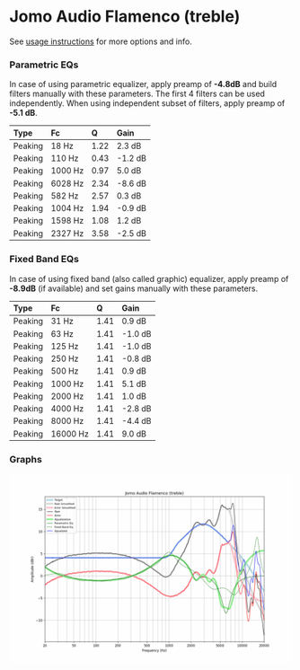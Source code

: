 # Jomo Audio Flamenco (treble)
See [usage instructions](https://github.com/jaakkopasanen/AutoEq#usage) for more options and info.

### Parametric EQs
In case of using parametric equalizer, apply preamp of **-4.8dB** and build filters manually
with these parameters. The first 4 filters can be used independently.
When using independent subset of filters, apply preamp of **-5.1 dB**.

| Type    | Fc      |    Q | Gain    |
|:--------|:--------|:-----|:--------|
| Peaking | 18 Hz   | 1.22 | 2.3 dB  |
| Peaking | 110 Hz  | 0.43 | -1.2 dB |
| Peaking | 1000 Hz | 0.97 | 5.0 dB  |
| Peaking | 6028 Hz | 2.34 | -8.6 dB |
| Peaking | 582 Hz  | 2.57 | 0.3 dB  |
| Peaking | 1004 Hz | 1.94 | -0.9 dB |
| Peaking | 1598 Hz | 1.08 | 1.2 dB  |
| Peaking | 2327 Hz | 3.58 | -2.5 dB |

### Fixed Band EQs
In case of using fixed band (also called graphic) equalizer, apply preamp of **-8.9dB**
(if available) and set gains manually with these parameters.

| Type    | Fc       |    Q | Gain    |
|:--------|:---------|:-----|:--------|
| Peaking | 31 Hz    | 1.41 | 0.9 dB  |
| Peaking | 63 Hz    | 1.41 | -1.0 dB |
| Peaking | 125 Hz   | 1.41 | -1.0 dB |
| Peaking | 250 Hz   | 1.41 | -0.8 dB |
| Peaking | 500 Hz   | 1.41 | 0.9 dB  |
| Peaking | 1000 Hz  | 1.41 | 5.1 dB  |
| Peaking | 2000 Hz  | 1.41 | 1.0 dB  |
| Peaking | 4000 Hz  | 1.41 | -2.8 dB |
| Peaking | 8000 Hz  | 1.41 | -4.4 dB |
| Peaking | 16000 Hz | 1.41 | 9.0 dB  |

### Graphs
![](./Jomo%20Audio%20Flamenco%20(treble).png)